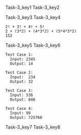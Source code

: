 Task-3_key1
Task-3_key2


Task-3_key3
Task-3_key4


```
2! + 3! + 4! + 5!
2 + (3*2) + (4*3*2) + (5*4*3*2)
152
```
Task-3_key5
Task-3_key6
```
Test Case 1:
  Input: 2345
  Output: 14
```
```
Test Case 2:
  Input:  234
  Output: 32
```
```
Test Case 3:
  Input: 536
  Output: 846
```
```
Test Case 4:
  Input: 99
  Output: 725760
```
Task-3_key7
Task-3_key8
